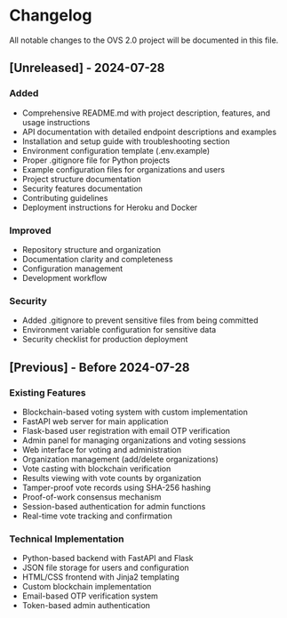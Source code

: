 # Changelog

All notable changes to the OVS 2.0 project will be documented in this file.

## [Unreleased] - 2024-07-28

### Added
- Comprehensive README.md with project description, features, and usage instructions
- API documentation with detailed endpoint descriptions and examples
- Installation and setup guide with troubleshooting section
- Environment configuration template (.env.example)
- Proper .gitignore file for Python projects
- Example configuration files for organizations and users
- Project structure documentation
- Security features documentation
- Contributing guidelines
- Deployment instructions for Heroku and Docker

### Improved
- Repository structure and organization
- Documentation clarity and completeness
- Configuration management
- Development workflow

### Security
- Added .gitignore to prevent sensitive files from being committed
- Environment variable configuration for sensitive data
- Security checklist for production deployment

## [Previous] - Before 2024-07-28

### Existing Features
- Blockchain-based voting system with custom implementation
- FastAPI web server for main application
- Flask-based user registration with email OTP verification
- Admin panel for managing organizations and voting sessions
- Web interface for voting and administration
- Organization management (add/delete organizations)
- Vote casting with blockchain verification
- Results viewing with vote counts by organization
- Tamper-proof vote records using SHA-256 hashing
- Proof-of-work consensus mechanism
- Session-based authentication for admin functions
- Real-time vote tracking and confirmation

### Technical Implementation
- Python-based backend with FastAPI and Flask
- JSON file storage for users and configuration
- HTML/CSS frontend with Jinja2 templating
- Custom blockchain implementation
- Email-based OTP verification system
- Token-based admin authentication